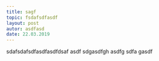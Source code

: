 ```yaml
---
title: sagf
topic: fsdafsdfasdf
layout: post
autor: asdfasd
date: 22.03.2019
---
```

sdafsdafsdfasdfasdfdsaf asdf sdgasdfgh asdfg sdfa gasdf
